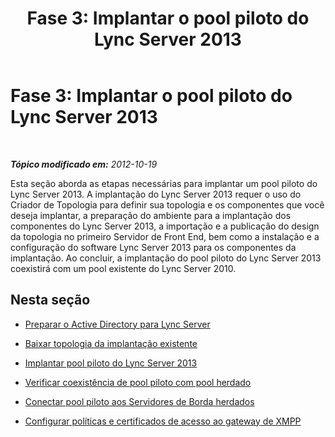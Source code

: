 ﻿---
title: 'Fase 3: Implantar o pool piloto do Lync Server 2013'
TOCTitle: 'Fase 3: Implantar o pool piloto do Lync Server 2013'
ms:assetid: f12b1517-fb56-4ded-8323-57aa9fc9ea48
ms:mtpsurl: https://technet.microsoft.com/pt-br/library/JJ205367(v=OCS.15)
ms:contentKeyID: 49308551
ms.date: 05/19/2016
mtps_version: v=OCS.15
ms.translationtype: HT
---

# Fase 3: Implantar o pool piloto do Lync Server 2013

 

_**Tópico modificado em:** 2012-10-19_

Esta seção aborda as etapas necessárias para implantar um pool piloto do Lync Server 2013. A implantação do Lync Server 2013 requer o uso do Criador de Topologia para definir sua topologia e os componentes que você deseja implantar, a preparação do ambiente para a implantação dos componentes do Lync Server 2013, a importação e a publicação do design da topologia no primeiro Servidor de Front End, bem como a instalação e a configuração do software Lync Server 2013 para os componentes da implantação. Ao concluir, a implantação do pool piloto do Lync Server 2013 coexistirá com um pool existente do Lync Server 2010.

## Nesta seção

  - [Preparar o Active Directory para Lync Server](prepare-active-directory-for-lync-server.md)

  - [Baixar topologia da implantação existente](download-topology-from-existing-deployment.md)

  - [Implantar pool piloto do Lync Server 2013](deploy-lync-server-2013-pilot-pool.md)

  - [Verificar coexistência de pool piloto com pool herdado](verify-pilot-pool-coexistence-with-legacy-pool.md)

  - [Conectar pool piloto aos Servidores de Borda herdados](connect-pilot-pool-to-legacy-edge-servers.md)

  - [Configurar políticas e certificados de acesso ao gateway de XMPP](configure-xmpp-gateway-access-policies-and-certificates.md)

